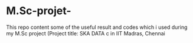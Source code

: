 # M.Sc-projet-
This repo content some of the useful result and codes which i used during my M.Sc project (Project title: SKA DATA c in IIT Madras, Chennai
